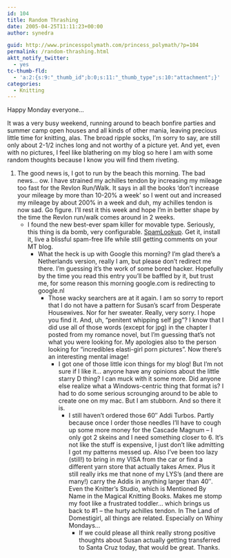 ```yaml
---
id: 104
title: Random Thrashing
date: 2005-04-25T11:11:23+00:00
author: synedra

guid: http://www.princesspolymath.com/princess_polymath/?p=104
permalink: /random-thrashing.html
aktt_notify_twitter:
  - yes
tc-thumb-fld:
  - 'a:2:{s:9:"_thumb_id";b:0;s:11:"_thumb_type";s:10:"attachment";}'
categories:
  - Knitting
---
```

Happy Monday everyone&#8230;
  
It was a very busy weekend, running around to beach bonfire parties and summer camp open houses and all kinds of other mania, leaving precious little time for knitting, alas. The broad ripple socks, I&#8217;m sorry to say, are still only about 2-1/2 inches long and not worthy of a picture yet. And yet, even with no pictures, I feel like blathering on my blog so here I am with some random thoughts because I know you will find them riveting.

  1. The good news is, I got to run by the beach this morning. The bad news&#8230; ow. I have strained my achilles tendon by increasing my mileage too fast for the Revlon Run/Walk. It says in all the books &#8216;don&#8217;t increase your mileage by more than 10-20% a week&#8217; so I went out and increased my mileage by about 200% in a week and duh, my achilles tendon is now sad. Go figure. I&#8217;ll rest it this week and hope I&#8217;m in better shape by the time the Revlon run/walk comes around in 2 weeks. 
      * I found the new best-ever spam killer for movable type. Seriously, this thing is da bomb, very configurable. [SpamLookup](http://bradchoate.com/weblog/2005/04/07/spamlookup). Get it, install it, live a blissful spam-free life while still getting comments on your MT blog. 
          * What the heck is up with Google this morning? I&#8217;m glad there&#8217;s a Netherlands version, really I am, but please don&#8217;t redirect me there. I&#8217;m guessing it&#8217;s the work of some bored hacker. Hopefully by the time you read this entry you&#8217;ll be baffled by it, but trust me, for some reason this morning google.com is redirecting to google.nl 
              * Those wacky searchers are at it again. I am so sorry to report that I do not have a pattern for Susan&#8217;s scarf from Desperate Housewives. Nor for her sweater. Really, very sorry. I hope you find it. And, uh, &#8220;penitent whipping self jpg&#8221;? I know that I did use all of those words (except for jpg) in the chapter I posted from my romance novel, but I&#8217;m guessing that&#8217;s not what you were looking for. My apologies also to the person looking for &#8220;incredibles elasti-girl porn pictures&#8221;. Now there&#8217;s an interesting mental image! 
                  * I got one of those little icon things for my blog! But I&#8217;m not sure if I like it&#8230; anyone have any opinions about the little starry D thing? I can muck with it some more. Did anyone else realize what a Windows-centric thing that format is? I had to do some serious scrounging around to be able to create one on my mac. But I am stubborn. And so there it is. 
                      * I still haven&#8217;t ordered those 60&#8243; Addi Turbos. Partly because once I order those needles I&#8217;ll have to cough up some more money for the Cascade Magnum &#8211; I only got 2 skeins and I need something closer to 6. It&#8217;s not like the stuff is expensive, I just don&#8217;t like admitting I got my patterns messed up. Also I&#8217;ve been too lazy (still!) to bring in my VISA from the car or find a different yarn store that actually takes Amex. Plus it still really irks me that none of my LYS&#8217;s (and there are many!) carry the Addis in anything larger than 40&#8243;. Even the Knitter&#8217;s Studio, which is Mentioned By Name in the Magical Knitting Books. Makes me stomp my foot like a frustrated toddler&#8230; which brings us back to #1 &#8211; the hurty achilles tendon. In The Land of Domestigirl, all things are related. Especially on Whiny Mondays&#8230; 
                          * If we could please all think really strong positive thoughts about Susan actually getting transferred to Santa Cruz today, that would be great. Thanks. </ol>
